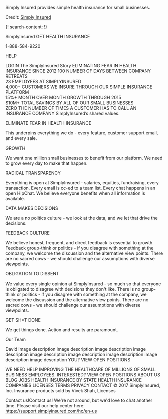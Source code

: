
Simply Insured provides simple health insurance for small businesses.

Credit: [Simply Insured](https://www.simplyinsured.com/)


{! search-content: !}


SimplyInsured
GET HEALTH INSURANCE
 
1-888-584-9220
 
HELP
 
LOGIN
The SimplyInsured Story
ELIMINATING FEAR IN HEALTH INSURANCE SINCE 2012
100 NUMBER OF DAYS BETWEEN COMPANY RETREATS  
23 EMPLOYEES AT SIMPLYINSURED  
4,000+ CUSTOMERS WE INSURE THROUGH OUR SIMPLE INSURANCE PLATFORM  
15%+ MONTH OVER MONTH GROWTH THROUGH 2015  
$10M+ TOTAL SAVINGS BY ALL OF OUR SMALL BUSINESSES  
ZERO THE NUMBER OF TIMES A CUSTOMER HAS TO CALL AN INSURANCE COMPANY
SimplyInsured’s shared values.

ELIMINATE FEAR IN HEALTH INSURANCE

This underpins everything we do - every feature, customer support email, and every sale.

GROWTH

We want one million small businesses to benefit from our platform. We need to grow every day to make that happen.

RADICAL TRANSPARENCY

Everything is open at SimplyInsured - salaries, equities, fundraising, every transaction. Every email is cc-ed to a team list. Every chat happens in an open HipChat. We believe everyone benefits when all information is available.

DATA MAKES DECISIONS

We are a no politics culture - we look at the data, and we let that drive the decisions.

FEEDBACK CULTURE

We believe honest, frequent, and direct feedback is essential to growth. Feedback group-think or politics - if you disagree with something at the company, we welcome the discussion and the alternative view points. There are no sacred cows - we should challenge our assumptions with diverse viewpoints.

OBLIGATION TO DISSENT

We value every single opinion at SimplyInsured - so much so that everyone is obligated to disagree with decisions they don't like. There is no group-think or politics - if you disagree with something at the company, we welcome the discussion and the alternative view points. There are no sacred cows - we should challenge our assumptions with diverse viewpoints.

GET SH*T DONE

We get things done. Action and results are paramount.

Our Team

David
image description
image description
image description
image description
image description
image description
image description
image description
image description
YOU?
VIEW OPEN POSITIONS

WE NEED HELP IMPROVING THE HEALTHCARE OF MILLIONS OF SMALL BUSINESS EMPLOYEES. INTERESTED?
 VIEW OPEN POSITIONS
ABOUT US  BLOG  JOBS  HEALTH INSURANCE BY STATE  HEALTH INSURANCE COMPANIES  LICENSES  TERMS  PRIVACY  CONTACT
© 2017 SimplyInsured, Inc.  Insurance products sold by Vivek Shah, Licenses

Contact us!Contact us!
We're not around, but we'd love to chat another time. Please visit our help center here: https://support.simplyinsured.com/hc/en-us

